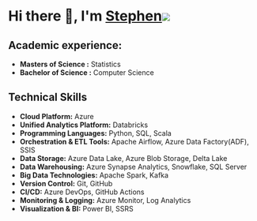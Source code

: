 # Hi there 👋, I'm [Stephen](https://github.com/Stephen-Data-Engineer-Public/Stephen-Data-Engineer-Public)![](https://via.placeholder.com/15/008000/000000?text=+) 
## Academic experience:
- **Masters of Science :** Statistics
- **Bachelor of Science :** Computer Science
## Technical Skills
- **Cloud Platform:** Azure
- **Unified Analytics Platform:** Databricks
- **Programming Languages:** Python, SQL, Scala
- **Orchestration & ETL Tools:** Apache Airflow, Azure Data Factory(ADF), SSIS
- **Data Storage:** Azure Data Lake, Azure Blob Storage, Delta Lake
- **Data Warehousing:** Azure Synapse Analytics, Snowflake, SQL Server
- **Big Data Technologies:** Apache Spark, Kafka
- **Version Control:** Git, GitHub
- **CI/CD:** Azure DevOps, GitHub Actions
- **Monitoring & Logging:** Azure Monitor, Log Analytics
- **Visualization & BI:** Power BI, SSRS

<!--
**Stephen-Data-Engineer-Public/Stephen-Data-Engineer-Public** is a ✨ _special_ ✨ repository because its `README.md` (this file) appears on your GitHub profile.

Here are some ideas to get you started:

- 🔭 I’m currently working on ...
- 🌱 I’m currently learning ...
- 👯 I’m looking to collaborate on ...
- 🤔 I’m looking for help with ...
- 💬 Ask me about ...
- 📫 How to reach me: ...
- 😄 Pronouns: ...
- ⚡ Fun fact: ...
-->
